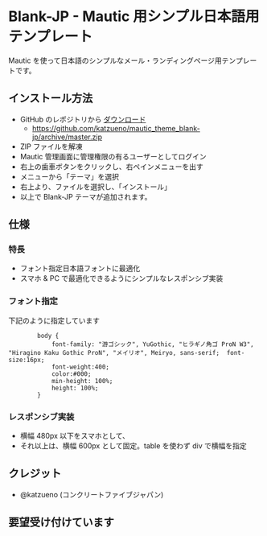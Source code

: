 # Blank-JP - Mautic 用シンプル日本語用テンプレート

Mautic を使って日本語のシンプルなメール・ランディングページ用テンプレートです。

## インストール方法

- GitHub のレポジトリから [ダウンロード](https://github.com/katzueno/mautic_theme_blank-jp/archive/master.zip)
    - https://github.com/katzueno/mautic_theme_blank-jp/archive/master.zip
- ZIP ファイルを解凍
- Mautic 管理画面に管理権限の有るユーザーとしてログイン
- 右上の歯車ボタンをクリックし、右ペインメニューを出す
- メニューから「テーマ」を選択
- 右上より、ファイルを選択し、「インストール」
- 以上で Blank-JP テーマが追加されます。

## 仕様

### 特長

- フォント指定日本語フォントに最適化
- スマホ & PC で最適化できるようにシンプルなレスポンシブ実装

### フォント指定

下記のように指定しています

```
        body {
        	font-family: "游ゴシック", YuGothic, "ヒラギノ角ゴ ProN W3", "Hiragino Kaku Gothic ProN", "メイリオ", Meiryo, sans-serif;	font-size:16px;
        	font-weight:400;
        	color:#000;
        	min-height: 100%;
        	height: 100%;
        }
```

### レスポンシブ実装

- 横幅 480px 以下をスマホとして、
- それ以上は、横幅 600px として固定。table を使わず div で横幅を指定

## クレジット

- @katzueno (コンクリートファイブジャパン)

## 要望受け付けています


